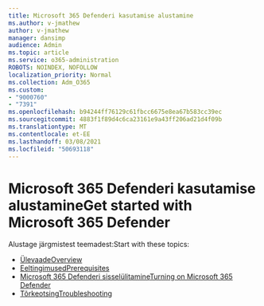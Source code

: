 ```yaml
---
title: Microsoft 365 Defenderi kasutamise alustamine
ms.author: v-jmathew
author: v-jmathew
manager: dansimp
audience: Admin
ms.topic: article
ms.service: o365-administration
ROBOTS: NOINDEX, NOFOLLOW
localization_priority: Normal
ms.collection: Adm_O365
ms.custom:
- "9000760"
- "7391"
ms.openlocfilehash: b94244ff76129c61fbcc6675e8ea67b583cc39ec
ms.sourcegitcommit: 4883f1f89d4c6ca23161e9a43ff206ad21d4f09b
ms.translationtype: MT
ms.contentlocale: et-EE
ms.lasthandoff: 03/08/2021
ms.locfileid: "50693118"
---
```

# <a name="get-started-with-microsoft-365-defender"></a><span data-ttu-id="14025-102">Microsoft 365 Defenderi kasutamise alustamine</span><span class="sxs-lookup"><span data-stu-id="14025-102">Get started with Microsoft 365 Defender</span></span>

<span data-ttu-id="14025-103">Alustage järgmistest teemadest:</span><span class="sxs-lookup"><span data-stu-id="14025-103">Start with these topics:</span></span>

- [<span data-ttu-id="14025-104">Ülevaade</span><span class="sxs-lookup"><span data-stu-id="14025-104">Overview</span></span>](https://docs.microsoft.com/microsoft-365/security/mtp/microsoft-threat-protection)
- [<span data-ttu-id="14025-105">Eeltingimused</span><span class="sxs-lookup"><span data-stu-id="14025-105">Prerequisites</span></span>](https://docs.microsoft.com/microsoft-365/security/mtp/prerequisites)
- [<span data-ttu-id="14025-106">Microsoft 365 Defenderi sisselülitamine</span><span class="sxs-lookup"><span data-stu-id="14025-106">Turning on Microsoft 365 Defender</span></span>](https://docs.microsoft.com/microsoft-365/security/mtp/mtp-enable)
- [<span data-ttu-id="14025-107">Tõrkeotsing</span><span class="sxs-lookup"><span data-stu-id="14025-107">Troubleshooting</span></span>](https://docs.microsoft.com/microsoft-365/security/mtp/troubleshoot)
